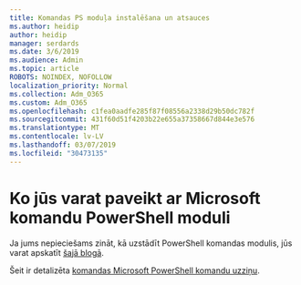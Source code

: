 ```yaml
---
title: Komandas PS moduļa instalēšana un atsauces
ms.author: heidip
author: heidip
manager: serdards
ms.date: 3/6/2019
ms.audience: Admin
ms.topic: article
ROBOTS: NOINDEX, NOFOLLOW
localization_priority: Normal
ms.collection: Adm_O365
ms.custom: Adm_O365
ms.openlocfilehash: c1fea0aadfe285f87f08556a2338d29b50dc782f
ms.sourcegitcommit: 431f60d51f4203b22e655a37358667d844e3e576
ms.translationtype: MT
ms.contentlocale: lv-LV
ms.lasthandoff: 03/07/2019
ms.locfileid: "30473135"
---
```

# <a name="what-you-can-accomplish-with-microsoft-teams-powershell-module"></a>Ko jūs varat paveikt ar Microsoft komandu PowerShell moduli

Ja jums nepieciešams zināt, kā uzstādīt PowerShell komandas modulis, jūs varat apskatīt [šajā blogā](https://blogs.technet.microsoft.com/skypehybridguy/2017/11/07/microsoft-teams-powershell-support/).

Šeit ir detalizēta [komandas Microsoft PowerShell komandu uzziņu](https://docs.microsoft.com/en-us/powershell/module/teams/?view=teams-ps).
